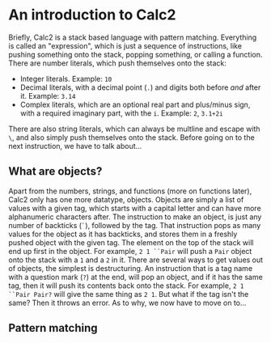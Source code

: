 # An introduction to Calc2

Briefly, Calc2 is a stack based language with pattern matching. Everything is called an "expression", which is just a sequence of instructions, like pushing something onto the stack, popping something, or calling a function. There are number literals, which push themselves onto the stack:

* Integer literals. Example: `10`
* Decimal literals, with a decimal point (`.`) and digits both before *and* after it. Example: `3.14`
* Complex literals, which are an optional real part and plus/minus sign, with a required imaginary part, with the `i`. Example: `2`, `3.1+2i`

There are also string literals, which can always be multline and escape with ` \ `, and also simply push themselves onto the stack. Before going on to the next instruction, we have to talk about...

## What are objects?

Apart from the numbers, strings, and functions (more on functions later), Calc2 only has one more datatype, objects. Objects are simply a list of values with a given tag, which starts with a capital letter and can have more alphanumeric characters after. The instruction to make an object, is just any number of backticks (`` ` ``), followed by the tag. That instruction pops as many values for the object as it has backticks, and stores them in a freshly pushed object with the given tag. The element on the top of the stack will end up first in the object. For example, ``` 2 1 ``Pair ``` will push a `Pair` object onto the stack with a `1` and a `2` in it. There are several ways to get values out of objects, the simplest is destructuring. An instruction that is a tag name with a question mark (`?`) at the end, will pop an object, and if it has the same tag, then it will push its contents back onto the stack. For example, ``` 2 1 ``Pair Pair? ``` will give the same thing as `2 1`. But what if the tag isn't the same? Then it throws an error. As to why, we now have to move on to...

## Pattern matching